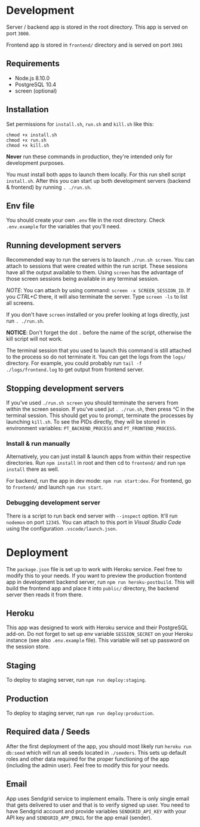 
# Development

Server / backend app is stored in the root directory. This app is served on port `3000`.

Frontend app is stored in `frontend/` directory and is served on port `3001`

## Requirements

- Node.js 8.10.0
- PostgreSQL 10.4
- screen (optional)

## Installation

Set permissions for `install.sh`, `run.sh` and `kill.sh` like this:

```
chmod +x install.sh
chmod +x run.sh
chmod +x kill.sh
```

__Never__ run these commands in production, they're intended only for development purposes.

You must install both apps to launch them locally. For this run shell script `install.sh`.
After this you can start up both development servers (backend & frontend) by running `. ./run.sh`. 

## Env file

You should create your own `.env` file in the root directory. Check `.env.example` for the variables
that you'll need. 

## Running development servers

Recommended way to run the servers is to launch `./run.sh screen`. You can attach to sessions that were created within the run script.
These sessions have all the output available to them. Using `screen` has the advantage of those screen sessions being available in any terminal session.

_NOTE_: You can attach by using command: `screen -x SCREEN_SESSION_ID`. If you _CTRL+C_ there, it will also terminate the server. Type `screen -ls` to list all screens.

If you don't have `screen` installed or you prefer looking at logs directly, just run `. ./run.sh`.

__NOTICE__: Don't forget the dot `.` before the name of the script, otherwise the kill script will not work.

The terminal session that you used to launch this command is still attached to the process so do not terminate it. You can get the logs from the `logs/` directory.
For example, you could probably run `tail -f ./logs/frontend.log` to get output from frontend server.

## Stopping development servers

If you've used `./run.sh screen` you should terminate the servers from within the screen session.
If you've used jut `. ./run.sh`, then press ^C in the terminal session. This should get you to prompt, terminate the processes by launching `kill.sh`.
To see the PIDs directly, they will be stored in environment variables: `PT_BACKEND_PROCESS` and `PT_FRONTEND_PROCESS`.

### Install & run manually

Alternatively, you can just install & launch apps from within their respective directories. Run `npm install` in root and then cd to `frontend/` and run `npm install` there as well.

For backend, run the app in dev mode: `npm run start:dev`. For frontend, go to `frontend/` and launch `npm run start`.

### Debugging development server

There is a script to run back end server with `--inspect` option. It'll run `nodemon` on port `12345`. You can attach to this port in _Visual Studio Code_ using the configuration `.vscode/launch.json`.

# Deployment

The `package.json` file is set up to work with Heroku service. Feel free to modify this to your needs.
If you want to preview the production frontend app in development backend server, run `npm run heroku-postbuild`.
This will build the frontend app and place it into `public/` directory, the backend server then reads it from there.

## Heroku

This app was designed to work with Heroku service and their PostgreSQL add-on. Do not forget to set up
env variable `SESSION_SECRET` on your Heroku instance (see also `.env.example` file).
This variable will set up password on the session store.

## Staging

To deploy to staging server, run `npm run deploy:staging`.

## Production

To deploy to staging server, run `npm run deploy:production`.

## Required data / Seeds

After the first deployment of the app, you should most likely run `heroku run db:seed` which will
run all seeds located in `./seeders`. This sets up default roles and other data required for the
proper functioning of the app (including the admin user).
Feel free to modify this for your needs.

## Email

App uses Sendgrid service to implement emails. There is only single email that gets delivered to user and that is to verify signed up user. You need to have Sendgrid account and provide variables `SENDGRID_API_KEY` with your API key and `SENDGRID_APP_EMAIL` for the app email (sender). 